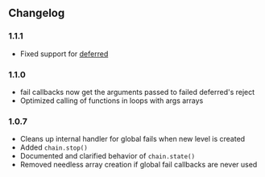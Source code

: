 ## Changelog ##

### 1.1.1 ###
* Fixed support for [deferred](https://www.npmjs.com/package/deferred)

### 1.1.0 ###
* fail callbacks now get the arguments passed to failed deferred's reject
* Optimized calling of functions in loops with args arrays

### 1.0.7 ###

* Cleans up internal handler for global fails when new level is created
* Added `chain.stop()`
* Documented and clarified behavior of `chain.state()`
* Removed needless array creation if global fail callbacks are never used
